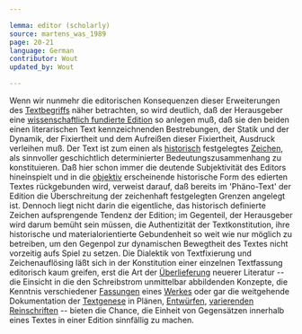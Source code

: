 ```yaml
---

lemma: editor (scholarly)
source: martens_was_1989
page: 20-21
language: German
contributor: Wout
updated_by: Wout

---
```


Wenn wir nunmehr die editorischen Konsequenzen dieser Erweiterungen des [Textbegriffs](text.html) näher betrachten, so wird deutlich, daß der Herausgeber eine [wissenschaftlich fundierte Edition](editionScholarly.html) so anlegen muß, daß sie den beiden einen literarischen Text kennzeichnenden Bestrebungen, der Statik und der Dynamik, der Fixiertheit und dem Aufreißen dieser Fixiertheit, Ausdruck verleihen muß. Der Text ist zum einen als [historisch](history.html) festgelegtes [Zeichen](textSign.html), als sinnvoller geschichtlich determinierter Bedeutungszusammenhang zu konstituieren. Daß hier schon immer die deutende Subjektivität des Editors hineinspielt und in die [objektiv](objectivity.html) erscheinende historische Form des edierten Textes rückgebunden wird, verweist darauf, daß bereits im 'Phäno-Text' der Edition die Überschreitung der zeichenhaft festgelegten Grenzen angelegt ist. Dennoch liegt nicht darin die eigentliche, das historisch definierte Zeichen aufsprengende Tendenz der Edition; im Gegenteil, der Herausgeber wird darum bemüht sein müssen, die Authentizität der Textkonstitution, ihre historische und materialorientierte Gebundenheit so weit wie nur möglich zu betreiben, um den Gegenpol zur dynamischen Bewegtheit des Textes nicht vorzeitig aufs Spiel zu setzen. Die Dialektik von Textfixierung und Zeichenauflösing läßt sich in der Konstitution einer einzelnen Textfassung editorisch kaum greifen, erst die Art der [Überlieferung](textualTransmission.html) neuerer Literatur -- die Einsicht in die den Schreibstrom unmittelbar abbildenden Konzepte, die Kenntnis verschiedener [Fassungen](version.html) eines [Werkes](work.html) oder gar die weitgehende Dokumentation der [Textgenese](genesis.html) in Plänen, [Entwürfen](sketch.html), [varierenden](variant.html) [Reinschriften](fairCopy.html) -- bieten die Chance, die Einheit von Gegensätzen innerhalb eines Textes in einer Edition sinnfällig zu machen.
